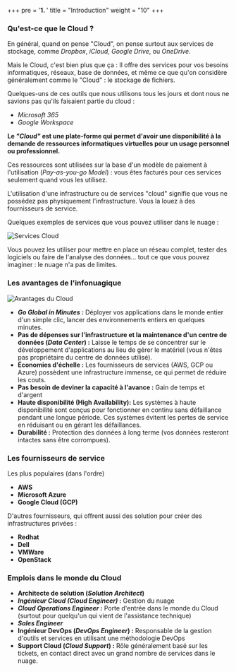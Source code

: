 +++
pre = '<b>1. </b>'
title = "Introduction"
weight = "10"
+++

### Qu'est-ce que le Cloud ?
En général, quand on pense "Cloud", on pense surtout aux services de stockage, comme *Dropbox*, *iCloud*, *Google Drive*, ou *OneDrive*.

Mais le Cloud, c'est bien plus que ça : Il offre des services pour vos besoins informatiques, réseaux, base de données, et même ce que qu'on considère généralement comme le "Cloud" : le stockage de fichiers.

Quelques-uns de ces outils que nous utilisons tous les jours et dont nous ne savions pas qu'ils faisaient partie du cloud :
+ *Microsoft 365*
+ *Google Workspace*


**Le *"Cloud"* est une plate-forme qui permet d'avoir une disponibilité à la demande de ressources informatiques virtuelles pour un usage personnel ou professionnel.**

Ces ressources sont utilisées sur la base d'un modèle de paiement à l'utilisation (*Pay-as-you-go Model*) : vous êtes facturés pour ces services seulement quand vous les utilisez.

L'utilisation d'une infrastructure ou de services "cloud" signifie que vous ne possédez pas physiquement l'infrastructure. Vous la louez à des fournisseurs de service.

Quelques exemples de services que vous pouvez utiliser dans le nuage : 

![Services Cloud](/420-414/images/1-introduction/1-01-services-cloud.png)

Vous pouvez les utiliser pour mettre en place un réseau complet, tester des logiciels ou faire de l'analyse des données... tout ce que vous pouvez imaginer : le nuage n'a pas de limites.

### Les avantages de l'infonuagique

![Avantages du Cloud](/420-414/images/1-introduction/1-02-avantages-cloud.png)

+ ***Go Global in Minutes :*** Déployer vos applications dans le monde entier d'un simple clic, lancer des environnements entiers en quelques minutes.
+ **Pas de dépenses sur l'infrastructure et la maintenance d'un centre de données (*Data Center*) :** Laisse le temps de se concentrer sur le développement d'applications au lieu de gérer le matériel (vous n'êtes pas propriétaire du centre de données utilisé).
+ **Économies d'échelle :** Les fournisseurs de services (AWS, GCP ou Azure) possèdent une infrastructure immense, ce qui permet de réduire les couts.
+ **Pas besoin de deviner la capacité à l'avance :** Gain de temps et d'argent
+ **Haute disponibilité (High Availability):** Les systèmes à haute disponibilité sont conçus pour fonctionner en continu sans défaillance pendant une longue période. Ces systèmes évitent les pertes de service en réduisant ou en gérant les défaillances.
+ **Durabilité :** Protection des données à long terme (vos données resteront intactes sans être corrompues).

### Les fournisseurs de service

Les plus populaires (dans l'ordre)
+ **AWS**
+ **Microsoft Azure**
+ **Google Cloud (GCP)**

D'autres fournisseurs, qui offrent aussi des solution pour créer des infrastructures privées : 
+ **Redhat**
+ **Dell**
+ **VMWare**
+ **OpenStack**

### Emplois dans le monde du Cloud

+ **Architecte de solution (*Solution Architect*)**
+ ***Ingénieur Cloud (Cloud Engineer)* :** Gestion du nuage
+ ***Cloud Operations Engineer :*** Porte d'entrée dans le monde du Cloud (surtout pour quelqu'un qui vient de l'assistance technique)
+ ***Sales Engineer***
+ **Ingénieur DevOps (*DevOps Engineer*) :** Responsable de la gestion d'outils et services en utilisant une méthodologie DevOps
+ **Support Cloud (*Cloud Support*) :** Rôle généralement basé sur les tickets, en contact direct avec un grand nombre de services dans le nuage.